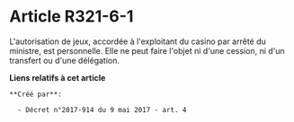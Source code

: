 # Article R321-6-1

L'autorisation de jeux, accordée à l'exploitant du casino par arrêté du ministre, est personnelle. Elle ne peut faire l'objet
ni d'une cession, ni d'un transfert ou d'une délégation.

**Liens relatifs à cet article**

	**Créé par**:

	  - Décret n°2017-914 du 9 mai 2017 - art. 4
